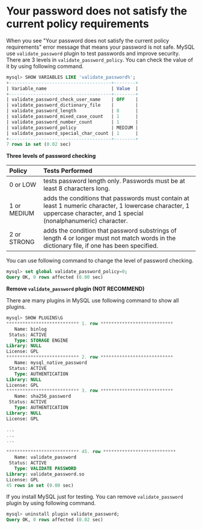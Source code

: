 # Your password does not satisfy the current policy requirements
When you see "Your password does not satisfy the current policy requirements" error message that means your password
is not safe. MySQL use `validate_password` plugin to test passwords and improve security. There are 3 levels in 
`validate_password_policy`. You can check the value of it by using following command.
```sql
mysql> SHOW VARIABLES LIKE 'validate_password%';
+--------------------------------------+--------+
| Variable_name                        | Value  |
+--------------------------------------+--------+
| validate_password_check_user_name    | OFF    |
| validate_password_dictionary_file    |        |
| validate_password_length             | 8      |
| validate_password_mixed_case_count   | 1      |
| validate_password_number_count       | 1      |
| validate_password_policy             | MEDIUM |
| validate_password_special_char_count | 1      |
+--------------------------------------+--------+
7 rows in set (0.02 sec)
```

**Three levels of password checking**

|Policy|Tests Performed|
|:-----|:--------------|
|0 or LOW|tests password length only. Passwords must be at least 8 characters long.|
|1 or MEDIUM|adds the conditions that passwords must contain at least 1 numeric character, 1 lowercase character, 1 uppercase character, and 1 special (nonalphanumeric) character.|
|2 or STRONG|adds the condition that password substrings of length 4 or longer must not match words in the dictionary file, if one has been specified.|

You can use following command to change the level of password checking.
```sql
mysql> set global validate_password_policy=0;
Query OK, 0 rows affected (0.00 sec)
```

**Remove `validate_password` plugin (NOT RECOMMEND)**

There are many plugins in MySQL use following command to show all plugins.
```sql
mysql> SHOW PLUGINS\G
*************************** 1. row ***************************
   Name: binlog
 Status: ACTIVE
   Type: STORAGE ENGINE
Library: NULL
License: GPL
*************************** 2. row ***************************
   Name: mysql_native_password
 Status: ACTIVE
   Type: AUTHENTICATION
Library: NULL
License: GPL
*************************** 3. row ***************************
   Name: sha256_password
 Status: ACTIVE
   Type: AUTHENTICATION
Library: NULL
License: GPL

...
...
...

*************************** 45. row ***************************
   Name: validate_password
 Status: ACTIVE
   Type: VALIDATE PASSWORD
Library: validate_password.so
License: GPL
45 rows in set (0.00 sec)

```
If you install MySQL just for testing. You can remove `validate_password` plugin by using following command.
```sql
mysql> uninstall plugin validate_password;
Query OK, 0 rows affected (0.02 sec)
```